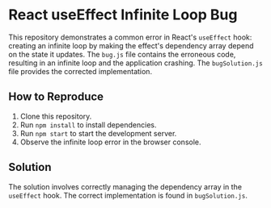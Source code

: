# React useEffect Infinite Loop Bug

This repository demonstrates a common error in React's `useEffect` hook: creating an infinite loop by making the effect's dependency array depend on the state it updates.  The `bug.js` file contains the erroneous code, resulting in an infinite loop and the application crashing. The `bugSolution.js` file provides the corrected implementation.

## How to Reproduce

1. Clone this repository.
2. Run `npm install` to install dependencies.
3. Run `npm start` to start the development server.
4. Observe the infinite loop error in the browser console.

## Solution

The solution involves correctly managing the dependency array in the `useEffect` hook. The correct implementation is found in `bugSolution.js`.